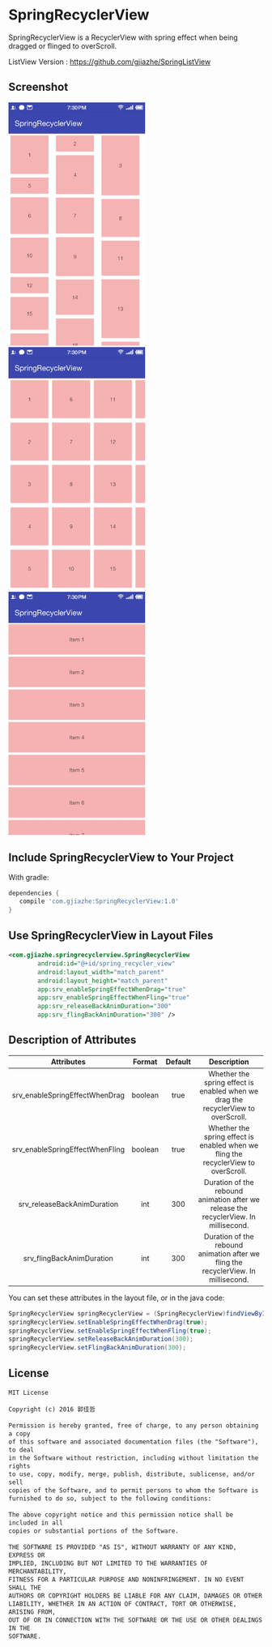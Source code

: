 # SpringRecyclerView

SpringRecyclerView is a RecyclerView with spring effect when being dragged or flinged to overScroll.

ListView Version : https://github.com/gjiazhe/SpringListView

## Screenshot

<img src="screenshots/1.gif" width="270">

<img src="screenshots/2.gif" width="270">

<img src="screenshots/3.gif" width="270">

## Include SpringRecyclerView to Your Project

With gradle:

```groovy
dependencies {
   compile 'com.gjiazhe:SpringRecyclerView:1.0'
}
```
## Use SpringRecyclerView in Layout Files

```xml
<com.gjiazhe.springrecyclerview.SpringRecyclerView
        android:id="@+id/spring_recycler_view"
        android:layout_width="match_parent"
        android:layout_height="match_parent"
        app:srv_enableSpringEffectWhenDrag="true"
        app:srv_enableSpringEffectWhenFling="true"
        app:srv_releaseBackAnimDuration="300"
        app:srv_flingBackAnimDuration="300" />
```

## Description of Attributes
|           Attributes            | Format  | Default |               Description                |
| :-----------------------------: | :-----: | :-----: | :--------------------------------------: |
| srv_enableSpringEffectWhenDrag  | boolean |  true   | Whether the spring effect is enabled when we drag the recyclerView to overScroll. |
| srv_enableSpringEffectWhenFling | boolean |  true   | Whether the spring effect is enabled when we fling the recyclerView to overScroll. |
|   srv_releaseBackAnimDuration   |   int   |   300   | Duration of the rebound animation after we release the recyclerView. In millisecond. |
|    srv_flingBackAnimDuration    |   int   |   300   | Duration of the rebound animation after we fling the recyclerView. In millisecond. |

You can set these attributes in the layout file, or in the java code:

```java
SpringRecyclerView springRecyclerView = (SpringRecyclerView)findViewById(R.id.spring_recycler_view);
springRecyclerView.setEnableSpringEffectWhenDrag(true);
springRecyclerView.setEnableSpringEffectWhenFling(true);
springRecyclerView.setReleaseBackAnimDuration(300);
springRecyclerView.setFlingBackAnimDuration(300);
```
## License

    MIT License

    Copyright (c) 2016 郭佳哲

    Permission is hereby granted, free of charge, to any person obtaining a copy
    of this software and associated documentation files (the "Software"), to deal
    in the Software without restriction, including without limitation the rights
    to use, copy, modify, merge, publish, distribute, sublicense, and/or sell
    copies of the Software, and to permit persons to whom the Software is
    furnished to do so, subject to the following conditions:
    
    The above copyright notice and this permission notice shall be included in all
    copies or substantial portions of the Software.
    
    THE SOFTWARE IS PROVIDED "AS IS", WITHOUT WARRANTY OF ANY KIND, EXPRESS OR
    IMPLIED, INCLUDING BUT NOT LIMITED TO THE WARRANTIES OF MERCHANTABILITY,
    FITNESS FOR A PARTICULAR PURPOSE AND NONINFRINGEMENT. IN NO EVENT SHALL THE
    AUTHORS OR COPYRIGHT HOLDERS BE LIABLE FOR ANY CLAIM, DAMAGES OR OTHER
    LIABILITY, WHETHER IN AN ACTION OF CONTRACT, TORT OR OTHERWISE, ARISING FROM,
    OUT OF OR IN CONNECTION WITH THE SOFTWARE OR THE USE OR OTHER DEALINGS IN THE
    SOFTWARE.
